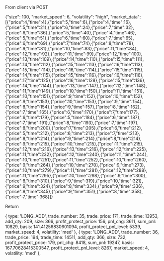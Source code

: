 From client via POST

{"size": 100,
 "market_speed": 6,
 "volatility": "high",
	"market_data": [{"price":4,"time":4},{"price":5,"time":6},{"price":4,"time":16},{"price":5,"time":21},{"price":6,"time":24},{"price":7,"time":32},{"price":6,"time":36},{"price":5,"time":40},{"price":4,"time":46},{"price":5,"time":51},{"price":6,"time":60},{"price":7,"time":65},{"price":6,"time":69},{"price":7,"time":74},{"price":8,"time":78},{"price":9,"time":81},{"price":10,"time":83},{"price":11,"time":84},{"price":12,"time":92},{"price":11,"time":99},{"price":12,"time":100},{"price":13,"time":109},{"price":14,"time":110},{"price":15,"time":111},{"price":14,"time":112},{"price":15,"time":113},{"price":16,"time":113},{"price":15,"time":114},{"price":16,"time":114},{"price":15,"time":115},{"price":14,"time":115},{"price":15,"time":116},{"price":16,"time":116},{"price":17,"time":125},{"price":16,"time":128},{"price":15,"time":136},{"price":14,"time":144},{"price":13,"time":147},{"price":12,"time":148},{"price":11,"time":149},{"price":10,"time":150},{"price":11,"time":151},{"price":10,"time":151},{"price":9,"time":152},{"price":10,"time":152},{"price":9,"time":153},{"price":10,"time":153},{"price":9,"time":154},{"price":8,"time":154},{"price":9,"time":157},{"price":8,"time":162},{"price":7,"time":165},{"price":6,"time":170},{"price":7,"time":177},{"price":6,"time":179},{"price":5,"time":184},{"price":6,"time":187},{"price":7,"time":191},{"price":8,"time":193},{"price":7,"time":197},{"price":8,"time":200},{"price":7,"time":205},{"price":6,"time":212},{"price":5,"time":212},{"price":6,"time":213},{"price":7,"time":213},{"price":8,"time":214},{"price":9,"time":214},{"price":8,"time":214},{"price":9,"time":215},{"price":10,"time":215},{"price":11,"time":215},{"price":12,"time":216},{"price":13,"time":216},{"price":12,"time":225},{"price":11,"time":232},{"price":12,"time":240},{"price":11,"time":244},{"price":10,"time":251},{"price":11,"time":252},{"price":10,"time":260},{"price":9,"time":264},{"price":10,"time":270},{"price":9,"time":273},{"price":10,"time":279},{"price":11,"time":281},{"price":12,"time":288},{"price":11,"time":295},{"price":10,"time":298},{"price":9,"time":300},{"price":8,"time":310},{"price":9,"time":319},{"price":10,"time":321},{"price":9,"time":324},{"price":8,"time":334},{"price":9,"time":336},{"price":8,"time":345},{"price":9,"time":351},{"price":8,"time":358},{"price":7,"time":368}]}

Return 

{ type: 'LONG_ADD',
    trade_number: 35,
    trade_price: 171,
    trade_time: 13953,
    add_qty: 209,
    size: 366,
    profit_protect_price: 156,
    pnl_chg: 3611,
    sum_pnl: 10829,
    basis: 141.41256830601094,
    profit_protect_pnl_level: 5339,
    market_speed: 4,
    volatility: 'med' },
  { type: 'LONG_ADD',
    trade_number: 36,
    trade_price: 194,
    trade_time: 14511,
    add_qty: 366,
    size: 732,
    profit_protect_price: 179,
    pnl_chg: 8418,
    sum_pnl: 19247,
    basis: 167.70628415300547,
    profit_protect_pnl_level: 8267,
    market_speed: 4,
    volatility: 'med' },

